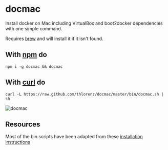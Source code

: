 # docmac

Install docker on Mac including VirtualBox and boot2docker dependencies with one simple command.

Requires [brew](http://brew.sh/) and will install it if it isn't found.

## With [npm](https://gist.github.com/isaacs/579814) do 

    npm i -g docmac && docmac

## With [curl](http://curl.haxx.se/) do

    curl -L https://raw.github.com/thlorenz/docmac/master/bin/docmac.sh | sh

![docmac](https://raw.github.com/bwestrich/docmac/master/assets/docmac.png)

## Resources

Most of the bin scripts have been adapted from these [installation
instructions](http://docs.docker.io/en/latest/installation/mac/)
